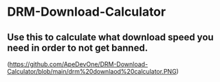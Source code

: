 # DRM-Download-Calculator
## Use this to calculate what download speed you need in order to not get banned.
(https://github.com/ApeDevOne/DRM-Download-Calculator/blob/main/drm%20downlaod%20calculator.PNG)
